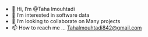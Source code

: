 - 👋 Hi, I’m @Taha lmouhtadi
- 👀 I’m interested in software data
- 💞️ I’m looking to collaborate on Many projects
- 📫 How to reach me ... Tahalmouhtadi842@gmail.com

<!---
Talmouht/Talmouht is a ✨ special ✨ repository because its `README.md` (this file) appears on your GitHub profile.
You can click the Preview link to take a look at your changes.
--->
